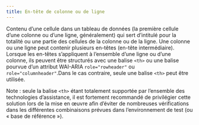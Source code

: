 ```yaml
---
title: En-tête de colonne ou de ligne
---
```


Contenu d’une cellule dans un tableau de données (la première cellule d’une
colonne ou d’une ligne, généralement) qui sert d’intitulé pour la totalité ou
une partie des cellules de la colonne ou de la ligne. Une colonne ou une ligne
peut contenir plusieurs en-têtes (en-tête intermédiaire). Lorsque les en-têtes
s’appliquent à l’ensemble d’une ligne ou d’une colonne, ils peuvent être
structurés avec une balise `<th>` ou une balise pourvue d’un attribut WAI-ARIA
`role="rowheader"` ou `role="columnheader"`.Dans le cas contraire, seule une
balise `<th>` peut être utilisée.

Note : seule la balise `<th>` étant totalement supportée par l’ensemble des
technologies d’assistance, il est fortement recommandé de privilégier cette
solution lors de la mise en œuvre afin d’éviter de nombreuses vérifications
dans les différentes combinaisons prévues dans l’environnement de test (ou «
base de référence »).
